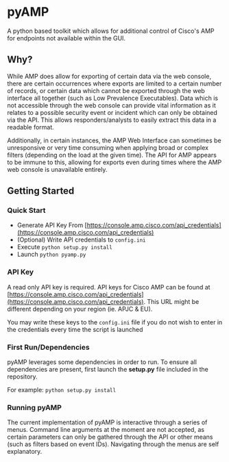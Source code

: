 # pyAMP 
A python based toolkit which allows for additional control of Cisco's AMP for endpoints not available within the GUI. 

## Why?
While AMP does allow for exporting of certain data via the web console, there are certain occurrences where exports are limited to a certain number of records, or certain data which cannot be exported through the web interface all together (such as Low Prevalence Executables). Data which is not accessible through the web console can provide vital information as it relates to a possible security event or incident which can only be obtained via the API. This allows responders/analysts to easily extract this data in a readable format. 

Additionally, in certain instances, the AMP Web Interface can sometimes be unresponsive or very time consuming when applying broad or complex filters (depending on the load at the given time). The API for AMP appears to be immune to this, allowing for exports even during times where the AMP web console is unavailable entirely.  

## Getting Started
### Quick Start
- Generate API Key From [https://console.amp.cisco.com/api_credentials](https://console.amp.cisco.com/api_credentials)
- (Optional) Write API credentials to `config.ini`
- Execute `python setup.py install`
- Launch `python pyamp.py`
### API Key
A read only API key is required. API keys for Cisco AMP can be found at [https://console.amp.cisco.com/api_credentials](https://console.amp.cisco.com/api_credentials). This URL might be different depending on your region (ie. APJC & EU). 

You may write these keys to the `config.ini` file if you do not wish to enter in the credentials every time the script is launched
### First Run/Dependencies

pyAMP leverages some dependencies in order to run. To ensure all dependencies are present, first launch the **setup.py** file included in the repository. 

For example:
`python setup.py install`

### Running pyAMP
The current implementation of pyAMP is interactive through a series of menus. Command line arguments at the moment are not accepted, as certain parameters can only be gathered through the API or other means (such as filters based on event IDs). Navigating through the menus are self explanatory.